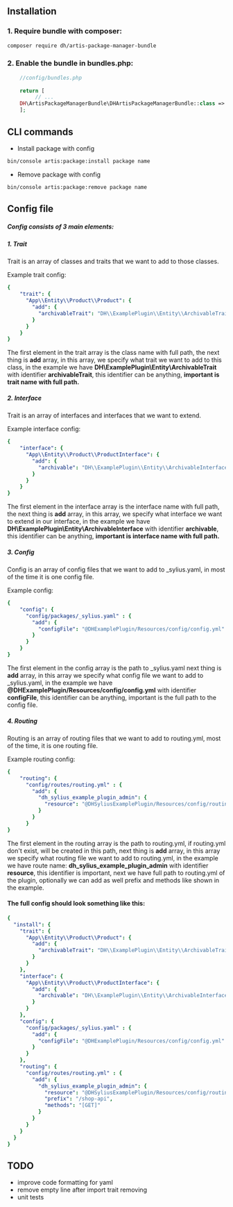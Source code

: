 ## Installation

### 1. Require bundle with composer:

```bash
composer require dh/artis-package-manager-bundle
```
   
### 2. Enable the bundle in bundles.php:

```php
    //config/bundles.php
    
    return [
         // ...
    DH\ArtisPackageManagerBundle\DHArtisPackageManagerBundle::class => ['all' => true],
    ];
```

## CLI commands
- Install package with config

```bash
bin/console artis:package:install package name
```

- Remove package with config

```bash
bin/console artis:package:remove package name
```

## Config file

##### Config consists of 3 main elements:
##### 1. Trait
Trait is an array of classes and traits that we want to add to those classes.

Example trait config:

```yaml
{
    "trait": {
      "App\\Entity\\Product\\Product": {
        "add": {
          "archivableTrait": "DH\\ExamplePlugin\\Entity\\ArchivableTrait"
        }
      }
    }
}
```

The first element in the trait array is the class name with full path, the next thing is **add** array, in this array, we specify what trait we want to add to this class, in the example we have
**DH\\ExamplePlugin\\Entity\\ArchivableTrait** with identifier **archivableTrait**, this identifier can be anything, **important is trait name with full path.**

##### 2. Interface
Trait is an array of interfaces and interfaces that we want to extend.

Example interface config:

```yaml
{
    "interface": {
      "App\\Entity\\Product\\ProductInterface": {
        "add": {
          "archivable": "DH\\ExamplePlugin\\Entity\\ArchivableInterface"
        }
      }
    }
}
```

The first element in the interface array is the interface name with full path, the next thing is **add** array, in this array, we specify what interface we want to extend in our interface, in the example we have
**DH\\ExamplePlugin\\Entity\\ArchivableInterface** with identifier **archivable**, this identifier can be anything, **important is interface name with full path.**

##### 3. Config
Config is an array of config files that we want to add to _sylius.yaml, in most of the time it is one config file.

Example config:

```yaml
{
    "config": {
      "config/packages/_sylius.yaml" : {
        "add": {
          "configFile": "@DHExamplePlugin/Resources/config/config.yml"
        }
      }
    }
}
```

The first element in the config array is the path to _sylius.yaml next thing is **add** array, in this array we specify what config file we want to add to _sylius.yaml, in the example we have
**@DHExamplePlugin/Resources/config/config.yml** with identifier **configFile**, this identifier can be anything, important is the full path to the config file.

##### 4. Routing
Routing is an array of routing files that we want to add to routing.yml, most of the time, it is one routing file.

Example routing config:

```yaml
{
    "routing": {
      "config/routes/routing.yml" : {
        "add": {
          "dh_sylius_example_plugin_admin": {
            "resource": "@DHSyliusExamplePlugin/Resources/config/routing.yml"
          }
        }
      }
}
```

The first element in the routing array is the path to routing.yml, if routing.yml don't exist, will be created in this path, next thing is **add** array, in this array we specify 
what routing file we want to add to routing.yml, in the example we have route name: **dh_sylius_example_plugin_admin** with identifier **resource**, this identifier is important, next we have full
path to routing.yml of the plugin, optionally we can add as well prefix and methods like shown in the example.


#### The full config should look something like this:

```yaml
{
  "install": {
    "trait": {
      "App\\Entity\\Product\\Product": {
        "add": {
          "archivableTrait": "DH\\ExamplePlugin\\Entity\\ArchivableTrait"
        }
      }
    },
    "interface": {
      "App\\Entity\\Product\\ProductInterface": {
        "add": {
          "archivable": "DH\\ExamplePlugin\\Entity\\ArchivableInterface"
        }
      }
    },
    "config": {
      "config/packages/_sylius.yaml" : {
        "add": {
          "configFile": "@DHExamplePlugin/Resources/config/config.yml"
        }
      }
    },
    "routing": {
      "config/routes/routing.yml" : {
        "add": {
          "dh_sylius_example_plugin_admin": {
            "resource": "@DHSyliusExamplePlugin/Resources/config/routing.yml",
            "prefix": "/shop-api",
            "methods": "[GET]"
          }
        }
      }
    }
  }
}
```

## TODO
- improve code formatting for yaml
- remove empty line after import trait removing
- unit tests
